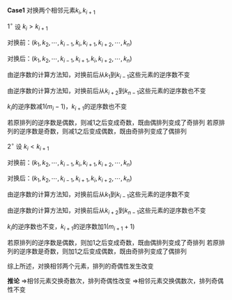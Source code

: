 **Case1** 对换两个相邻元素$k_i,k_{i+1}$

$1^\circ$ 设 $k_i>k_{i+1}$

对换前：$(k_1,k_2,\cdots,k_{i-1},k_i,k_{i+1},k_{i+2},\cdots,k_n)$

对换后：$(k_1,k_2,\cdots,k_{i-1},k_{i+1},k_i,k_{i+2},\cdots,k_n)$

由逆序数的计算方法知，对换前后从$k_1$到$k_{i-1}$这些元素的逆序数不变

由逆序数的计算方法知，对换前后从$k_{i+2}$到$k_{n-1}$这些元素的逆序数也不变

$k_i$的逆序数减1($m_i-1$)，$k_{i+1}$的逆序数也不变

若原排列的逆序数是偶数，则减1之后变成奇数，既由偶排列变成了奇排列
若原排列的逆序数是奇数，则减1之后变成偶数，既由奇排列变成了偶排列

$2^\circ$ 设 $k_i<k_{i+1}$

对换前：$(k_1,k_2,\cdots,k_{i-1},k_i,k_{i+1},k_{i+2},\cdots,k_n)$

对换后：$(k_1,k_2,\cdots,k_{i-1},k_{i+1},k_i,k_{i+2},\cdots,k_n)$

由逆序数的计算方法知，对换前后从$k_1$到$k_{i-1}$这些元素的逆序数不变

由逆序数的计算方法知，对换前后从$k_{i+2}$到$k_{n-1}$这些元素的逆序数也不变

$k_i$的逆序数也不变，$k_{i+1}$的逆序数加1($m_{i+1}+1$)

若原排列的逆序数是偶数，则加1之后变成奇数，既由偶排列变成了奇排列
若原排列的逆序数是奇数，则加1之后变成偶数，既由奇排列变成了偶排列

综上所述，对换相邻两个元素，排列的奇偶性发生改变

**推论**
$\Rightarrow$相邻元素交换奇数次，排列奇偶性改变
$\Rightarrow$相邻元素交换偶数次，排列奇偶性不变
